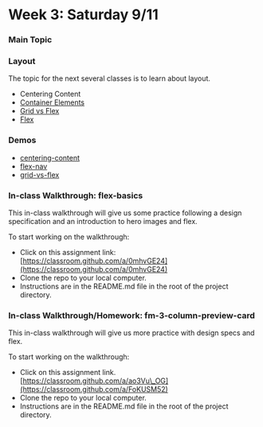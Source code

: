 # Week 3: Saturday 9/11

### Main Topic

### Layout

The topic for the next several classes is to learn about layout.

* Centering Content
* [Container Elements](../html-css-intro/layout/containers.md)
* [Grid vs Flex](../html-css-intro/layout/grid-vs-flexbox.md)
* [Flex](../html-css-intro/layout/flexbox.md)

### Demos

* [centering-content](https://github.com/hoc-demos/css-centering-content)
* [flex-nav](https://github.com/hoc-demos/flex-nav)
* [grid-vs-flex](https://github.com/hoc-demos/grid-vs-flex)

### In-class Walkthrough: flex-basics

This in-class walkthrough will give us some practice following a design specification and an introduction to hero images and flex.

To start working on the walkthrough:

* Click on this assignment link: [https://classroom.github.com/a/0mhvGE24](https://classroom.github.com/a/0mhvGE24)
* Clone the repo to your local computer.
* Instructions are in the README.md file in the root of the project directory.

### In-class Walkthrough/Homework: fm-3-column-preview-card

This in-class walkthrough will give us more practice with design specs and flex.

To start working on the walkthrough:

* Click on this assignment link. [https://classroom.github.com/a/ao3Vu\_OG](https://classroom.github.com/a/FoKUSM52)
* Clone the repo to your local computer.
* Instructions are in the README.md file in the root of the project directory.

